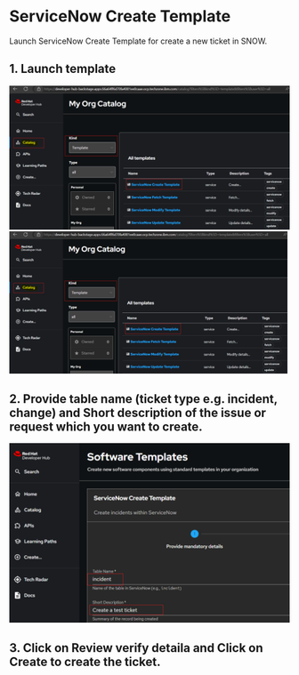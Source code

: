 # ServiceNow Create Template

Launch ServiceNow Create Template for create a new ticket in SNOW.

## 1. Launch template

![Architecture Diagram](./Incident_Create.png)
<img src="./Incident_Create.png" alt="Architecture Diagram" width="500"/>



## 2. Provide table name (ticket type e.g. incident, change) and Short description of the issue or request which you want to create.

![Architecture Diagram](./ticket_details.png)


## 3. Click on **Review** verify detaila and Click on **Create** to create the ticket.
